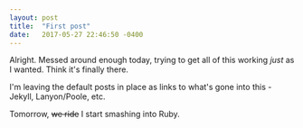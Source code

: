 ```yaml
---
layout: post
title:  "First post"
date:   2017-05-27 22:46:50 -0400
---
```


Alright. Messed around enough today, trying to get all of this working _just_ as I wanted.  Think it's finally there.

I'm leaving the default posts in place as links to what's gone into this - Jekyll, Lanyon/Poole, etc.

Tomorrow, <del>we ride</del> I start smashing into Ruby.